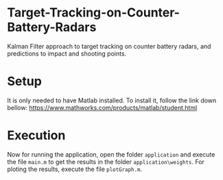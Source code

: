 # Target-Tracking-on-Counter-Battery-Radars
Kalman Filter approach to target tracking on counter battery radars, and predictions to impact and shooting points.

# Setup
It is only needed to have Matlab installed. To install it, follow the link down bellow:
https://www.mathworks.com/products/matlab/student.html

# Execution
Now for running the application, open the folder ``application`` and execute the file ``main.m`` to get the results in the folder ``application\weights``.
For ploting the results, execute the file ``plotGraph.m``.
